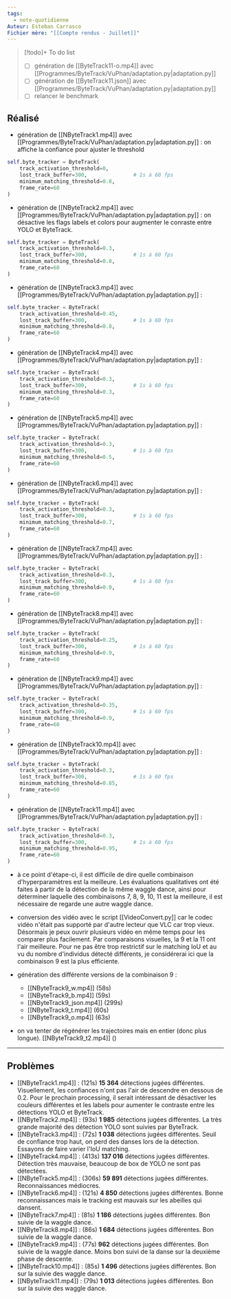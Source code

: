 ```yaml
---
tags:
  - note-quotidienne
Auteur: Esteban Carrasco
Fichier mère: "[[Compte rendus - Juillet]]"
---
```


> [!todo]+ To do list
> - [ ] génération de [[ByteTrack11-o.mp4]] avec [[Programmes/ByteTrack/VuPhan/adaptation.py|adaptation.py]]
> - [ ] génération de [[ByteTrack11.json]] avec [[Programmes/ByteTrack/VuPhan/adaptation.py|adaptation.py]]
> - [ ] relancer le benchmark


## Réalisé
- génération de [[NByteTrack1.mp4]] avec [[Programmes/ByteTrack/VuPhan/adaptation.py|adaptation.py]] : on affiche la confiance pour ajuster le threshold
```python
self.byte_tracker = ByteTrack(
	track_activation_threshold=0,
	lost_track_buffer=300,               # 1s à 60 fps
	minimum_matching_threshold=0.8,
	frame_rate=60
)
```

- génération de [[NByteTrack2.mp4]] avec [[Programmes/ByteTrack/VuPhan/adaptation.py|adaptation.py]] : on désactive les flags labels et colors pour augmenter le conraste entre YOLO et ByteTrack.
```python
self.byte_tracker = ByteTrack(
	track_activation_threshold=0.3,
	lost_track_buffer=300,               # 1s à 60 fps
	minimum_matching_threshold=0.8,
	frame_rate=60
)
```

- génération de [[NByteTrack3.mp4]] avec [[Programmes/ByteTrack/VuPhan/adaptation.py|adaptation.py]] : 
```python
self.byte_tracker = ByteTrack(
	track_activation_threshold=0.45,
	lost_track_buffer=300,               # 1s à 60 fps
	minimum_matching_threshold=0.8,
	frame_rate=60
)
```

- génération de [[NByteTrack4.mp4]] avec [[Programmes/ByteTrack/VuPhan/adaptation.py|adaptation.py]] : 
```python
self.byte_tracker = ByteTrack(
	track_activation_threshold=0.3,
	lost_track_buffer=300,               # 1s à 60 fps
	minimum_matching_threshold=0.3,
	frame_rate=60
)
```

- génération de [[NByteTrack5.mp4]] avec [[Programmes/ByteTrack/VuPhan/adaptation.py|adaptation.py]] : 
```python
self.byte_tracker = ByteTrack(
	track_activation_threshold=0.3,
	lost_track_buffer=300,               # 1s à 60 fps
	minimum_matching_threshold=0.5,
	frame_rate=60
)
```

- génération de [[NByteTrack6.mp4]] avec [[Programmes/ByteTrack/VuPhan/adaptation.py|adaptation.py]] : 
```python
self.byte_tracker = ByteTrack(
	track_activation_threshold=0.3,
	lost_track_buffer=300,               # 1s à 60 fps
	minimum_matching_threshold=0.7,
	frame_rate=60
)
```

- génération de [[NByteTrack7.mp4]] avec [[Programmes/ByteTrack/VuPhan/adaptation.py|adaptation.py]] : 
```python
self.byte_tracker = ByteTrack(
	track_activation_threshold=0.3,
	lost_track_buffer=300,               # 1s à 60 fps
	minimum_matching_threshold=0.9,
	frame_rate=60
)
```

- génération de [[NByteTrack8.mp4]] avec [[Programmes/ByteTrack/VuPhan/adaptation.py|adaptation.py]] : 
```python
self.byte_tracker = ByteTrack(
	track_activation_threshold=0.25,
	lost_track_buffer=300,               # 1s à 60 fps
	minimum_matching_threshold=0.9,
	frame_rate=60
)
```

- génération de [[NByteTrack9.mp4]] avec [[Programmes/ByteTrack/VuPhan/adaptation.py|adaptation.py]] : 
```python
self.byte_tracker = ByteTrack(
	track_activation_threshold=0.35,
	lost_track_buffer=300,               # 1s à 60 fps
	minimum_matching_threshold=0.9,
	frame_rate=60
)
```

- génération de [[NByteTrack10.mp4]] avec [[Programmes/ByteTrack/VuPhan/adaptation.py|adaptation.py]] : 
```python
self.byte_tracker = ByteTrack(
	track_activation_threshold=0.3,
	lost_track_buffer=300,               # 1s à 60 fps
	minimum_matching_threshold=0.85,
	frame_rate=60
)
```

- génération de [[NByteTrack11.mp4]] avec [[Programmes/ByteTrack/VuPhan/adaptation.py|adaptation.py]] : 
```python
self.byte_tracker = ByteTrack(
	track_activation_threshold=0.3,
	lost_track_buffer=300,               # 1s à 60 fps
	minimum_matching_threshold=0.95,
	frame_rate=60
)
```

- à ce point d'étape-ci, il est difficile de dire quelle combinaison d'hyperparamètres est la meilleure. Les évaluations qualitatives ont été faites à partir de la détection de la même waggle dance, ainsi pour déterminer laquelle des combinaisons 7, 8, 9, 10, 11 est la meilleure, il est nécessaire de regarde une autre waggle dance.  

- conversion des vidéo avec le script [[VideoConvert.py]] car le codec vidéo n'était pas supporté par d'autre lecteur que VLC car trop vieux. Désormais je peux ouvrir plusieurs vidéo en même temps pour les comparer plus facilement. Par comparaisons visuelles, la 9 et la 11 ont l'air meilleure. Pour ne pas être trop restrictif sur le matching IoU et au vu du nombre d'individus détecté différents, je considérerai ici que la combinaison 9 est la plus efficiente. 

- génération des différente versions de la combinaison 9 :
	- [[NByteTrack9_w.mp4]] (58s)
	- [[NByteTrack9_b.mp4]] (59s)
	- [[NByteTrack9_json.mp4]] (299s)
	- [[NByteTrack9_t.mp4]] (60s)
	- [[NByteTrack9_o.mp4]] (63s)
- on va tenter de régénérer les trajectoires mais en entier (donc plus longue). [[NByteTrack9_t2.mp4]] ()
---
## Problèmes
- [[NByteTrack1.mp4]] : (121s) **15 364** détections jugées différentes. Visuellement, les confiances n'ont pas l'air de descendre en dessous de 0.2. Pour le prochain processing, il serait intéressant de désactiver les couleurs différentes et les labels pour aumenter le contraste entre les détections YOLO et ByteTrack. 
- [[NByteTrack2.mp4]] : (93s) **1 985** détections jugées différentes. La très grande majorité des détection YOLO sont suivies par ByteTrack. 
- [[NByteTrack3.mp4]] : (72s) **1 038** détections jugées différentes. Seuil de confiance trop haut, on perd des danses lors de la détection. Essayons de faire varier l'IoU matching. 
- [[NByteTrack4.mp4]] : (413s) **137 016** détections jugées différentes. Détection très mauvaise, beaucoup de box de YOLO ne sont pas détectées.
- [[NByteTrack5.mp4]] : (306s) **59 891** détections jugées différentes. Reconnaissances médiocres. 
- [[NByteTrack6.mp4]] : (121s) **4 850** détections jugées différentes. Bonne reconnaissances mais le tracking est mauvais sur les abeilles qui dansent.
- [[NByteTrack7.mp4]] : (81s) **1 186** détections jugées différentes. Bon suivie de la waggle dance.
- [[NByteTrack8.mp4]] : (86s) **1 684** détections jugées différentes. Bon suivie de la waggle dance.
- [[NByteTrack9.mp4]] : (77s) **962** détections jugées différentes. Bon suivie de la waggle dance. Moins bon suivi de la danse sur la deuxième phase de descente. 
- [[NByteTrack10.mp4]] : (85s) **1 496** détections jugées différentes. Bon sur la suivie des waggle dance. 
- [[NByteTrack11.mp4]] : (79s) **1 013** détections jugées différentes. Bon sur la suivie des waggle dance. 
